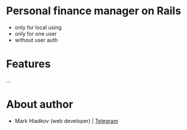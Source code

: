 # Personal finance manager on Rails
- only for local using
- only for one user
- without user auth <br>

# Features
...

# About author
- Mark Hladkov (web developer) | [Telegram](https://t.me/MarkOdinSon)
